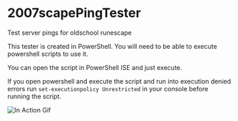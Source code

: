# 2007scapePingTester
Test server pings for oldschool runescape

This tester is created in PowerShell. You will need to be able to execute powershell scripts to use it.

You can open the script in PowerShell ISE and just execute.

If you open powershell and execute the script and run into execution denied errors run `set-executionpolicy Unrestricted` in your console before running the script.

![In Action Gif](https://edi.mange.biz/2007scapeTester.gif)
